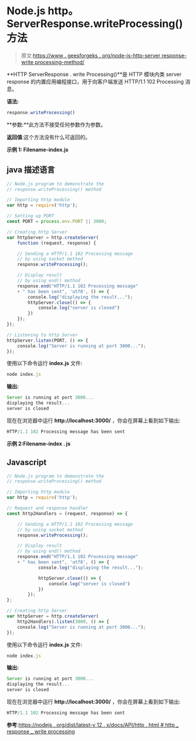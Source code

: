 # Node.js http。ServerResponse.writeProcessing()方法

> 原文:[https://www . geesforgeks . org/node-js-http-server response-write processing-method/](https://www.geeksforgeeks.org/node-js-http-serverresponse-writeprocessing-method/)

**HTTP ServerResponse . write Processing()**是 HTTP 模块内类 server response 的内置应用编程接口，用于向客户端发送 HTTP/1.1 102 Processing 消息。

**语法:**

```js
response.writeProcessing()
```

**参数:**此方法不接受任何参数作为参数。

**返回值**:这个方法没有什么可返回的。

**示例 1: Filename-index.js**

## java 描述语言

```js
// Node.js program to demonstrate the  
// response.writeProcessing() method

// Importing http module 
var http = require('http');

// Setting up PORT 
const PORT = process.env.PORT || 3000;

// Creating http Server 
var httpServer = http.createServer(
    function (request, response) {

    // Sending a HTTP/1.1 102 Processing message
    // by using socket method
    response.writeProcessing();

    // Display result
    // by using end() method
    response.end("HTTP/1.1 102 Processing message"
    + " has been sent", 'utf8', () => {
        console.log("displaying the result...");
        httpServer.close(() => {
            console.log("server is closed")
        })
    });
});

// Listening to http Server 
httpServer.listen(PORT, () => {
    console.log("Server is running at port 3000...");
});
```

使用以下命令运行 **index.js** 文件:

```js
node index.js
```

**输出:**

```js
Server is running at port 3000...
displaying the result...
server is closed
```

现在在浏览器中运行 **http://localhost:3000/** ，你会在屏幕上看到如下输出:

```js
HTTP/1.1 102 Processing message has been sent
```

**示例 2:Filename-index . js**

## Javascript

```js
// Node.js program to demonstrate the  
// response.writeProcessing() method

// Importing http module 
var http = require('http');

// Request and response handler 
const http2Handlers = (request, response) => {

    // Sending a HTTP/1.1 102 Processing message
    // by using socket method
    response.writeProcessing();

    // Display result
    // by using end() method
    response.end("HTTP/1.1 102 Processing message"
    + " has been sent", 'utf8', () => {
            console.log("displaying the result...");

            httpServer.close(() => {
                console.log("server is closed")
            })
        });
};

// Creating http Server 
var httpServer = http.createServer(
    http2Handlers).listen(3000, () => {
    console.log("Server is running at port 3000...");
});
```

使用以下命令运行 **index.js** 文件:

```js
node index.js
```

**输出:**

```js
Server is running at port 3000...
displaying the result...
server is closed
```

现在在浏览器中运行 **http://localhost:3000/** ，你会在屏幕上看到如下输出:

```js
HTTP/1.1 102 Processing message has been sent
```

**参考**:[https://nodejs . org/dist/latest-v 12 . x/docs/API/http . html # http _ response _ write processing](https://nodejs.org/dist/latest-v12.x/docs/api/http.html#http_response_writeprocessing)
